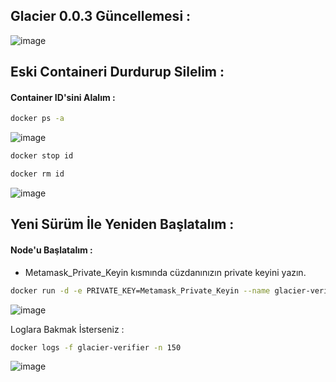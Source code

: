 ## Glacier 0.0.3 Güncellemesi : 

![image](https://github.com/user-attachments/assets/9563ac77-ff6f-4dc4-bc06-10f9deaebb04)


## Eski Containeri Durdurup Silelim : 

#### Container ID'sini Alalım : 

```bash
docker ps -a
```
![image](https://github.com/user-attachments/assets/642e0426-8338-4059-816d-4ba9563421cd)


```bash
docker stop id
```
```bash
docker rm id
```

![image](https://github.com/user-attachments/assets/8f4d1aad-289a-4ea8-92f8-667b8a907499)

## Yeni Sürüm İle Yeniden Başlatalım : 

#### Node'u Başlatalım :

- Metamask_Private_Keyin kısmında cüzdanınızın private keyini yazın. 

```bash
docker run -d -e PRIVATE_KEY=Metamask_Private_Keyin --name glacier-verifier docker.io/glaciernetwork/glacier-verifier:v0.0.3
```
![image](https://github.com/user-attachments/assets/1c5de0ea-8288-4ffe-87d6-d5510a7e9d68)

Loglara Bakmak İsterseniz : 

```bash
docker logs -f glacier-verifier -n 150
```

![image](https://github.com/user-attachments/assets/cf66bca3-9ba3-48ba-a55c-a5de55a391b1)
